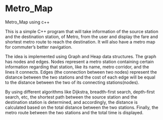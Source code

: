 # Metro_Map
Metro_Map using c++

This is a simple C++ program that will take information of the source station and the destination station, of Metro, from the user and display the fare and shortest metro route to reach the destination. It will also have a metro map for commuter’s better navigation.

The idea is implemented using Graph and Heap data structures. The graph has nodes and edges. Nodes represent a metro station containing certain information regarding that station, like its name, metro corridor, and the lines it connects. Edges (the connection between two nodes) represent the distance between the two stations and the cost of each edge will be equal to the distance between the two of its connecting stations(nodes).

By using different algorithms like Dijkstra, breadth-first search, depth-first search, etc, the shortest path between the source station and the destination station is determined, and accordingly, the distance is calculated based on the total distance between the two stations. Finally, the metro route between the two stations and the total time is displayed.
